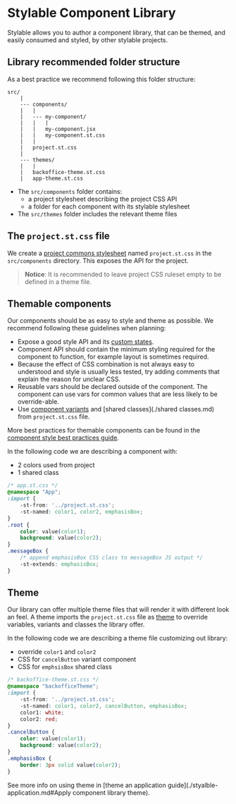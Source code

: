 # Stylable Component Library

Stylable allows you to author a component library, that can be themed, and easily consumed and styled, by other stylable projects.  

## Library recommended folder structure

As a best practice we recommend following this folder structure:

```
src/
    |
    --- components/
    |   |
    |   --- my-component/
    |   |   |
    |   |   my-component.jsx
    |   |   my-component.st.css
    |   |
    |   project.st.css
    |
    --- themes/
    |   |
    |   backoffice-theme.st.css
    |   app-theme.st.css
```

* The `src/components` folder contains:
    * a project stylesheet describing the project CSS API
    * a folder for each component with its stylable stylesheet
* The `src/themes` folder includes the relevant theme files

## The `project.st.css` file

We create a [project commons stylesheet](./project-commons.md) named `project.st.css` in the `src/components` directory. This exposes the API for the project. 

> **Notice**:
> It is recommended to leave project CSS ruleset empty to be defined in a theme file. 

## Themable components

Our components should be as easy to style and theme as possible. We recommend following these guidelines when planning: 

* Expose a good style API and its [custom states](../references/pseudo-classes.md). 
* Component API should contain the minimum styling required for the component to function, for example layout is sometimes required. 
* Because the effect of CSS combination is not always easy to understood and style is usually less tested, try adding comments that explain the reason for unclear CSS.
* Reusable vars should be declared outside of the component. The component can use vars for common values that are less likely to be override-able.
* Use [component variants](./component-variants.md) and [shared classes](./shared classes.md) from `project.st.css` file.

More best practices for themable components can be found in the [component style best practices guide](./component-style-best-practices.md).

In the following code we are describing a component with:
* 2 colors used from project
* 1 shared class 

```css
/* app.st.css */
@namespace "App";
:import {
    -st-from: '../project.st.css';
    -st-named: color1, color2, emphasisBox;
}
.root {
    color: value(color1);
    background: value(color2);
}
.messageBox {
    /* append emphasisBox CSS class to messageBox JS output */
    -st-extends: emphasisBox;
}
```

## Theme

Our library can offer multiple theme files that will render it with different look an feel. A theme imports the `project.st.css` file as [theme](../references/theme.md) to override variables, variants and classes the library offer.

In the following code we are describing a theme file customizing out library:
* override `color1` and `color2`
* CSS for `cancelButton` variant component
* CSS for `emphsisBox` shared class

```css
/* backoffice-theme.st.css */
@namespace "backofficeTheme";
:import {
    -st-from: '../project.st.css';
    -st-named: color1, color2, cancelButton, emphasisBox;
    color1: white;
    color2: red;
}
.cancelButton {
    color: value(color1);
    background: value(color2);
}
.emphasisBox {
    border: 3px solid value(color2);
}
```

See more info on using theme in [theme an application guide](./styalble-application.md#Apply component library theme).

<!-- ## Playground

{% playground id="stylableComponentLibrary", title="Stylable Component Library", dir="./guides/stylable-component-library", entry="app", active="app.tsx", readOnly=false %}{% endplayground %} -->

